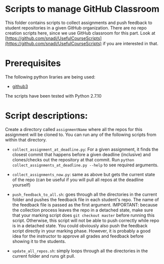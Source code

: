 # Scripts to manage GitHub Classroom

This folder contains scripts to collect assignments and push feedback to student repositories in a given GitHub organization. There are no repo creation scripts here, since we use GitHub classroom for this part. Look at [https://github.com/snadi/UsefulCourseScripts](https://github.com/snadi/UsefulCourseScripts) if you are interested in that.

# Prerequisites

The following python liraries are being used:

- [github3](https://github.com/sigmavirus24/github3.py)

The scripts have been tested with Python 2.7.10

# Script descriptions:

Create a directory called `assignmentName` where all the repos for this assignment will be cloned to. You can run any of the following scripts from within that directory.

- `collect_assignment_at_deadline.py`: For a given assignment, it finds the closest commit that happens before a given deadline (inclusive) and clones/checks out the repository at that commit. Run `python collect_assignments_at_deadline.py --help` to see required arguments.

- `collect_assignments_now.py`: same as above but gets the current state of the repo (can be useful if you will pull all repos at the deadline yourself)

- `push_feedback_to_all.sh`: goes through all the directories in the current folder and pushes the feedback file in each student's repo. The name of the feedback file is passed as the first argument. IMPORTANT: because the collection process leaves the repo in a detached state, make sure that your marking script does `git checkout master` before running this script. Otherwise, this script will not be able to push correctly while repo is in a detached state. You could obviously also push the feedback script directly in your marking phase. However, it is probably a good idea for the instructor to approve all grades and feedback before showing it to the students.

- `update_all_repos.sh`: simply loops through all the directories in the current folder and runs git pull.
